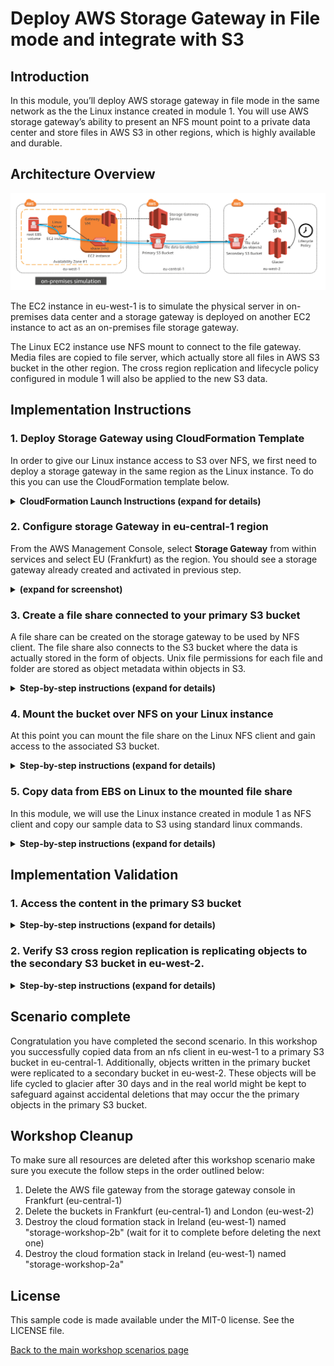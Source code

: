 # Deploy AWS Storage Gateway in File mode and integrate with S3

## Introduction

In this module, you’ll deploy AWS storage gateway in file mode in the same network as the the Linux instance created in module 1.  You will use AWS storage gateway’s ability to present an NFS mount point to a private data center and store files in AWS S3 in other regions, which is highly available and durable.

## Architecture Overview

![scenario 2 diagram 3](../../images/scenario-2-diagram-3.png)

The EC2 instance in eu-west-1 is to simulate the physical server in on-premises data center and a storage gateway is deployed on another EC2 instance to act as an on-premises file storage gateway.

The Linux EC2 instance use NFS mount to connect to the file gateway.  Media files are copied to file server, which actually store all files in AWS S3 bucket in the other region. The cross region replication and lifecycle policy configured in module 1 will also be applied to the new S3 data.

## Implementation Instructions

### 1. Deploy Storage Gateway using CloudFormation Template

In order to give our Linux instance access to S3 over NFS, we first need to deploy a storage gateway in the same region as the Linux instance. To do this you can use the CloudFormation template below.

<details>
<summary><strong>CloudFormation Launch Instructions (expand for details)</strong></summary><p>

1.	Right click the **Launch Stack** link below and "open in new tab"

Region| Launch
------|-----
EU (Ireland) | [![Launch Module 1 in eu-west-1](http://docs.aws.amazon.com/AWSCloudFormation/latest/UserGuide/images/cloudformation-launch-stack-button.png)](https://console.aws.amazon.com/cloudformation/home?region=eu-west-1#/stacks/new?stackName=storage-workshop-2b&templateURL=https://specialist-cloudformation-templates.s3-us-west-1.amazonaws.com/pl/reinvent2017/scenario2-step2-migrate-FGW1-(eu-west-1).json)

2.  Click **Next** on the Select Template page.
3.	Select the VPC and subnet where the Linux instance was created in module 1
4.	Select the security group that start with "storage-workshop-2a-linux1SecurityGroup" (This will allow the Linux instance network access to the storage gateway instance)
5.	Click **Next**.

![scenario-2-module-2-cf-options](../../images/scenario-2-module-2-cf-options.png)

6.	Click **Next** Again. (skipping IAM advanced section)
7.	On the Review page, check the box to acknowledge that CloudFormation will create IAM resources and click **Create**.

Once the CloudFormation stack shows a status of CREATE_COMPLETE, you are ready to move on to the next step2

Note: it may take some time for the gateway to activate. You can see the activation status of the gateway in the Name of the EC2 instance in eu-west-1

</p></details>

### 2. Configure storage Gateway in eu-central-1 region

From the AWS Management Console, select **Storage Gateway** from within services and select EU (Frankfurt) as the region.  You should see a storage gateway already created and activated in previous step.

<details>
<summary><strong>(expand for screenshot)</strong></summary><p>

![scenario-2-module-2-Picture2](../../images/scenario-2-module-2-Picture2.png)
</p></details>

### 3. Create a file share connected to your primary S3 bucket

A file share can be created on the storage gateway to be used by NFS client. The file share also connects to the S3 bucket where the data is actually stored in the form of objects. Unix file permissions for each file and folder are stored as object metadata within objects in S3.

<details>
<summary><strong>Step-by-step instructions (expand for details)</strong></summary><p>

1.	Select the gateway named "Hybrid-Workshop-File-Gateway-Server-1..." then click **Create file share**.
2.	In the Create file share wizard, select the storage gateway that is created, input the name of the first S3 bucket we created in first module, and select Create a new IAM role. Then click **Next**.

![scenario-2-module-2-Picture3](../../images/scenario-2-module-2-Picture3.png)

3.	Choose Next to review configuration settings. (Note: Leaving the defaults in this lab scenario is fine however, in real deployments consider limiting access by IP.)

![scenario-2-module-2-Picture4](../../images/scenario-2-module-2-Picture4.png)

4.	Review your file share configuration settings, and then click **Create file share**. After your file share is created, you can select the share see your file share settings in the file share Details pane at the bottom of the console.
</p></details>

### 4. Mount the bucket over NFS on your Linux instance

At this point you can mount the file share on the Linux NFS client and gain access to the associated S3 bucket.

<details>
<summary><strong>Step-by-step instructions (expand for details)</strong></summary><p>

1.	SSH into the Linux Instance created in module 1
2.	Create the directory that will contain the NSF shared files

`sudo mkdir -p /mnt/nfs/s3`

3.	Mount your file share, the mount command can be found from

`# sudo mount -t nfs -o nolock [Your gateway VM IP address]:/[mount path on your client] [MountPath]`

Example
`sudo mount -t nfs -o nolock 172.31.10.98:/my-storage-workshop-bucket1 /mnt/nfs/s3`

4.	Check the directory has been mounted using df or mount command

```
df –h
mount
```

Example output:

```
[ec2-user@ip-172-31-11-236 data]$ df -h
Filesystem                                 Size  Used Avail Use% Mounted on
devtmpfs                                   488M   60K  488M   1% /dev
tmpfs                                      497M     0  497M   0% /dev/shm
/dev/xvda1                                 7.8G  1.1G  6.7G  14% /
172.31.10.98:/my-storage-workshop-bucket1  8.0E     0  8.0E   0% /mnt/nfs/s3
```

</p></details>

### 5. Copy data from EBS on Linux to the mounted file share
In this module, we will use the Linux instance created in module 1 as NFS client and copy our sample data to S3 using standard linux commands.

<details>
<summary><strong>Step-by-step instructions (expand for details)</strong></summary><p>

1. In Linux test instance, copy media file to file gateway

```
cd /media/data/
cp -v *.jpg /mnt/nfs/s3/
```
</p></details>

## Implementation Validation
### 1. Access the content in the primary S3 bucket

<details>
<summary><strong>Step-by-step instructions (expand for details)</strong></summary><p>

1. In the Amazon S3 management console, navigate to your primary bucket and check to see that the 200 images files are stored as objects within.

![scenario-2-module-2-Picture5](../../images/scenario-2-module-2-Picture6.png)
</p></details>

### 2. Verify S3 cross region replication is replicating objects to the secondary S3 bucket in eu-west-2.

<details>
<summary><strong>Step-by-step instructions (expand for details)</strong></summary><p>

1. In  the Amazon S3 management console, view the content under S3 replica bucket. It should display the same 200 JPEG files in the region of EU (London).

![scenario-2-module-2-Picture7](../../images/scenario-2-module-2-Picture7.png)

</p></details>

## Scenario complete

Congratulation you have completed the second scenario. In this workshop you successfully copied data from an nfs client in eu-west-1 to a primary S3 bucket in eu-central-1. Additionally, objects written in the primary bucket were replicated to a secondary bucket in eu-west-2. These objects will be life cycled to glacier after 30 days and in the real world might be kept to safeguard against accidental deletions that may occur the the primary objects in the primary S3 bucket.

## Workshop Cleanup

To make sure all resources are deleted after this workshop scenario make sure you execute the follow steps in the order outlined below:

1. Delete the AWS file gateway from the storage gateway console in Frankfurt (eu-central-1)
2. Delete the buckets in Frankfurt (eu-central-1) and London (eu-west-2)
3. Destroy the cloud formation stack in Ireland (eu-west-1) named "storage-workshop-2b" (wait for it to complete before deleting the next one)
4. Destroy the cloud formation stack in Ireland (eu-west-1) named "storage-workshop-2a"

## License

This sample code is made available under the MIT-0 license. See the LICENSE file.

[Back to the main workshop scenarios page](../../README.md)
